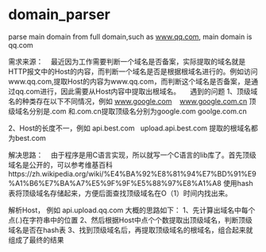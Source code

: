 # domain_parser
parse main domain from full domain,such as www.qq.com, main domain is qq.com

需求来源：
    最近因为工作需要判断一个域名是否备案，实际提取的域名就是HTTP报文中的Host的内容，而判断一个域名是否是根据根域名进行的。例如访问www.qq.com,提取Host的内容为www.qq.com，而判断这个域名是否备案，是通过qq.com进行，因此需要从Host内容中提取出根域名。
    
遇到的问题
1、顶级域名的种类存在以下不同情况，例如 www.google.com    www.google.com.cn 顶级域名分别是.com 和.com.cn提取顶级名分别为google.com  goolge.com.cn

2、Host的长度不一，例如 api.best.com   upload.api.best.com 提取的根域名都为best.com

解决思路：
    由于程序是用C语言实现，所以就写一个C语言的lib库了。首先顶级域名是公开的，可以参考维基百科https://zh.wikipedia.org/wiki/%E4%BA%92%E8%81%94%E7%BD%91%E9%A1%B6%E7%BA%A7%E5%9F%9F%E5%88%97%E8%A1%A8
使用hash表将顶级域名存储起来，方便后面查找顶级域名在O（1）时间内找出来。

解析Host， 例如 api.upload.qq.com  大概的思路如下：
1、先计算出域名中每个点(.)在字符串中的位置
2、然后根据Host中点个个数提取出顶级域名，判断顶级域名是否在hash表
3、找到顶级域名后，再提取顶级域名的根域名，组合起来就组成了最终的结果
